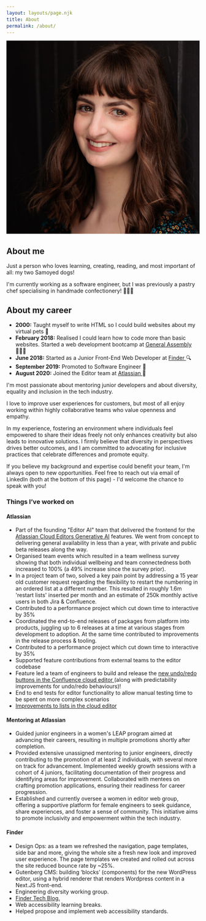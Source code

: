```yaml
---
layout: layouts/page.njk
title: About
permalink: /about/
---
```


<section class="aboutMe">
    <img src="/images/TarynOnline-8338(1).jpg" alt="Photo of Taryn with her two samoyed dogs" class="aboutImage"/>
    <h2>About me</h2>
    <p>Just a person who loves learning, creating, reading, and most important of all: my two Samoyed dogs!</p>
    <p>I'm currently working as a software engineer, but I was previously a pastry chef specialising in handmade confectionery! 👩🏻‍🍳</p>
    <p></p>
</section>
<!-- <section class="aboutImageWrapper">
  <img
    src="/images/taryn-lexi-desk1.jpg"
    alt="Taryn at her desk with her big fluffy dog begging for treats"
    class="imageHalf"
  />
  <img
    src="/images/taryn-lexi-desk2.jpg"
    alt="Taryn at her desk giving her big fluffy dog a treat"
    class="imageHalf"
  />
</section> -->
<section class="aboutCareer">
  <h2>About my career</h2>
  <ul className={utilStyles.listStandard}>
    <li>
      <strong>2000:</strong> Taught myself to write HTML so I
      could build websites about my virtual pets 🐶
    </li>
    <li>
      <strong>February 2018:</strong> Realised I could learn how
      to code more than basic websites. Started a
      web development bootcamp at
      <a
        className={utilStyles.linkFeature}
        href="https://generalassemb.ly/"
      >
        General Assembly
      </a>
      👩🏻‍💻
    </li>
    <li>
      <strong>June 2018:</strong> Started as a Junior Front-End Web
      Developer at
      <a
        className={utilStyles.linkFeature}
        href="https://www.finder.com.au/"
      >
        Finder
      </a>
      🔍
    </li>
    <li>
      <strong>September 2019:</strong> Promoted to Software Engineer 🎉
    </li>
    <li>
      <strong>August 2020:</strong> Joined the Editor team at
      <a
        className={utilStyles.linkFeature}
        href="https://www.atlassian.com/"
      >
        Atlassian
      </a>
      🥳
    </li>
  </ul>
</section>
<section class="aboutWork">
<p>I'm most passionate about mentoring junior developers and about diversity, equality and inclusion in the tech industry. </p>

<p>I love to improve user experiences for customers, but most of all enjoy working within highly collaborative teams who value openness and empathy. </p>

<p>In my experience, fostering an environment where individuals feel empowered to share their ideas freely not only enhances creativity but also leads to innovative solutions. I firmly believe that diversity in perspectives drives better outcomes, and I am committed to advocating for inclusive practices that celebrate differences and promote equity.</p>

<p>If you believe my background and expertise could benefit your team, I'm always open to new opportunities. Feel free to reach out via email of LinkedIn (both at the bottom of this page) - I'd welcome the chance to speak with you!</p>
</section>
<section class="aboutWork">
  <h3 className={utilStyles.h3}>Things I’ve worked on</h3>
  <h4>Atlassian</h4>
  
  <ul className={utilStyles.listStandard}>
    <li>Part of the founding "Editor AI" team that delivered the frontend for the <a href="https://www.atlassian.com/software/artificial-intelligence">Atlassian Cloud Editors Generative AI</a> features. We went from concept to delivering general availability in less than a year, with private and public beta releases along the way.</li>
    <li>Organised team events which resulted in a team wellness survey showing that both individual wellbeing and team connectedness both increased to 100% (a 49% increase since the survey prior).</li>
    <li>In a project team of two, solved a key pain point by addressing a 15 year old customer request regarding the flexibility to restart the numbering in an ordered list at a different number. This resulted in roughly 1.6m 'restart lists' inserted per month and an estimate of 250k monthly active users in both Jira & Confluence.</li>
    <li>Contributed to a performance project which cut down time to interactive by 35%</li>
    <li>Coordinated the end-to-end releases of packages from platform into products, juggling up to 6 releases at a time at various stages from development to adoption. At the same time contributed to improvements in the release process & tooling.</li>
    <li>Contributed to a performance project which cut down time to interactive by 35%</li>
    <li>Supported feature contributions from external teams to the editor codebase
    <li>
      Feature led a team of engineers to build and release the
      <a href="https://community.atlassian.com/t5/Confluence-articles/New-Undo-Redo-buttons-in-the-Confluence-editor/ba-p/1735895">
        new undo/redo buttons in the Confluence cloud editor
      </a>
      (along with predictability improvements for undo/redo behaviours)!
    </li>
    <li>
      End to end tests for editor functionality to allow manual testing time
      to be spent on more complex scenarios
    </li>
    <li>
      <a href="https://community.atlassian.com/t5/Confluence-Cloud-articles/Solving-WTF-moments-in-Confluence-Improvements-to-lists-have/ba-p/1601228">
        Improvements to lists in the cloud editor
      </a>
    </li>

  </ul>

  <h4>Mentoring at Atlassian</h4>
  <ul className={utilStyles.listStandard}>
    <li>Guided junior engineers in a women's LEAP program aimed at advancing their careers, resulting in multiple promotions shortly after completion.</li>
    <li>Provided extensive unassigned mentoring to junior engineers, directly contributing to the promotion of at least 2 individuals, with several more on track for advancement. Implemented weekly growth sessions with a cohort of 4 juniors, facilitating documentation of their progress and identifying areas for improvement. Collaborated with mentees on crafting promotion applications, ensuring their readiness for career progression.</li>
    <li>Established and currently oversee a women in editor web group, offering a supportive platform for female engineers to seek guidance, share experiences, and foster a sense of community. This initiative aims to promote inclusivity and empowerment within the tech industry.</li>
  </ul>

  <h4>Finder</h4>
  <ul className={utilStyles.listStandard}>
    <li>
      Design Ops: as a team we refreshed the navigation, page templates,
      side bar and more, giving the whole site a fresh new look and
      improved user experience. The page templates we created and rolled
      out across the site reduced bounce rate by ~25%.
    </li>
    <li>
      Gutenberg CMS: building ‘blocks’ (components) for the new WordPress
      editor, using a hybrid renderer that renders Wordpress content in a
      Next.JS front-end.
    </li>
    <li>
      Engineering diversity working group.
    </li>
    <li>
      <a
        className={utilStyles.linkFeature}
        href="https://medium.com/finder-tech"
      >
        Finder Tech Blog.
      </a>
    </li>
    <li>
      Web accessibility learning breaks.
    </li>
    <li>
      Helped propose and implement web accessibility standards.
    </li>
  </ul>
</section>
